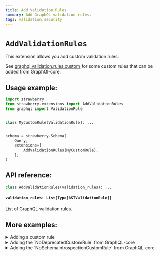 ```yaml
---
title: Add Validation Rules
summary: Add GraphQL validation rules.
tags: validation,security
---
```


# `AddValidationRules`

This extension allows you add custom validation rules.

See
[graphql.validation.rules.custom](https://github.com/graphql-python/graphql-core/tree/main/src/graphql/validation/rules/custom)
for some custom rules that can be added from GraphQl-core.

## Usage example:

```python
import strawberry
from strawberry.extensions import AddValidationRules
from graphql import ValidationRule


class MyCustomRule(ValidationRule): ...


schema = strawberry.Schema(
    Query,
    extensions=[
        AddValidationRules(MyCustomRule),
    ],
)
```

## API reference:

```python
class AddValidationRules(validation_rules): ...
```

#### `validation_rules: List[Type[ASTValidationRule]]`

List of GraphQL validation rules.

## More examples:

<details>
  <summary>Adding a custom rule</summary>

```python
import strawberry
from strawberry.extensions import AddValidationRules
from graphql import ValidationRule


class CustomRule(ValidationRule):
    def enter_field(self, node, *args) -> None:
        if node.name.value == "example":
            self.report_error(GraphQLError("Can't query field 'example'"))


schema = strawberry.Schema(
    Query,
    extensions=[
        AddValidationRules([CustomRule]),
    ],
)

result = schema.execute_sync("{ example }")

assert str(result.errors[0]) == "Can't query field 'example'"
```

</details>

<details>
  <summary>Adding the `NoDeprecatedCustomRule` from GraphQL-core</summary>

```python
import strawberry
from strawberry.extensions import AddValidationRules
from graphql.validation import NoDeprecatedCustomRule

schema = strawberry.Schema(
    Query,
    extensions=[
        AddValidationRules([NoDeprecatedCustomRule]),
    ],
)
```

</details>

<details>
  <summary>Adding the `NoSchemaIntrospectionCustomRule` from GraphQL-core</summary>

```python
import strawberry
from strawberry.extensions import AddValidationRules
from graphql.validation import NoSchemaIntrospectionCustomRule

schema = strawberry.Schema(
    Query,
    extensions=[
        AddValidationRules([NoSchemaIntrospectionCustomRule]),
    ],
)
```

</details>
